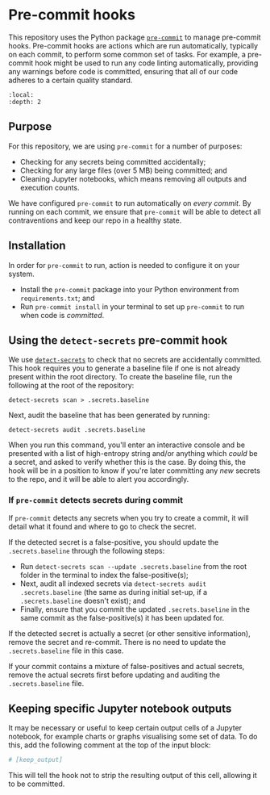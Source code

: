 # Pre-commit hooks

This repository uses the Python package [`pre-commit`][pre-commit] to manage pre-commit hooks. Pre-commit hooks are
actions which are run automatically, typically on each commit, to perform some common set of tasks. For example, a
pre-commit hook might be used to run any code linting automatically, providing any warnings before code is committed,
ensuring that all of our code adheres to a certain quality standard.

```{contents}
:local:
:depth: 2
```

## Purpose

For this repository, we are using `pre-commit` for a number of purposes:

- Checking for any secrets being committed accidentally;
- Checking for any large files (over 5 MB) being committed; and
- Cleaning Jupyter notebooks, which means removing all outputs and execution counts.

We have configured `pre-commit` to run automatically on _every commit_. By running on each commit, we ensure that
`pre-commit` will be able to detect all contraventions and keep our repo in a healthy state.

## Installation

In order for `pre-commit` to run, action is needed to configure it on your system.

- Install the `pre-commit` package into your Python environment from `requirements.txt`; and
- Run `pre-commit install` in your terminal to set up `pre-commit` to run when code is _committed_.

## Using the `detect-secrets` pre-commit hook

We use [`detect-secrets`][detect-secrets] to check that no secrets are accidentally committed. This hook requires you
to generate a baseline file if one is not already present within the root directory. To create the baseline file, run
the following at the root of the repository:

```shell
detect-secrets scan > .secrets.baseline
```

Next, audit the baseline that has been generated by running:

```shell
detect-secrets audit .secrets.baseline
```

When you run this command, you'll enter an interactive console and be presented with a list of high-entropy string
and/or anything which _could_ be a secret, and asked to verify whether this is the case. By doing this, the hook will
be in a position to know if you're later committing any _new_ secrets to the repo, and it will be able to alert you
accordingly.

### If `pre-commit` detects secrets during commit

If `pre-commit` detects any secrets when you try to create a commit, it will detail what it found and where to go to
check the secret.

If the detected secret is a false-positive, you should update the `.secrets.baseline` through the following steps:

- Run `detect-secrets scan --update .secrets.baseline` from the root folder in the terminal to index the
  false-positive(s);
- Next, audit all indexed secrets via `detect-secrets audit .secrets.baseline` (the same as during initial set-up, if a
  `.secrets.baseline` doesn't exist); and
- Finally, ensure that you commit the updated `.secrets.baseline` in the same commit as the false-positive(s) it has
  been updated for.

If the detected secret is actually a secret (or other sensitive information), remove the secret and re-commit. There is
no need to update the `.secrets.baseline` file in this case.

If your commit contains a mixture of false-positives and actual secrets, remove the actual secrets first before
updating and auditing the `.secrets.baseline` file.

## Keeping specific Jupyter notebook outputs

It may be necessary or useful to keep certain output cells of a Jupyter notebook, for example charts or graphs
visualising some set of data. To do this, add the following comment at the top of the input block:

```julia
# [keep_output]
```

This will tell the hook not to strip the resulting output of this cell, allowing it to be committed.

[detect-secrets]: https://github.com/Yelp/detect-secrets
[pre-commit]: https://pre-commit.com/
